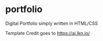 # portfolio
Digital Portfolio simply written in HTML/CSS

Template Credit goes to https://aj.lkn.io/
